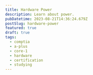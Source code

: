 ```yaml
---
title: Hardware Power
description: Learn about power.
pubDatetime: 2023-08-21T14:36:24.679Z
postSlug: hardware-power
featured: true
draft: true
tags:
  - comptia
  - a-plus
  - core-1
  - hardware
  - certification
  - studying
---
```

